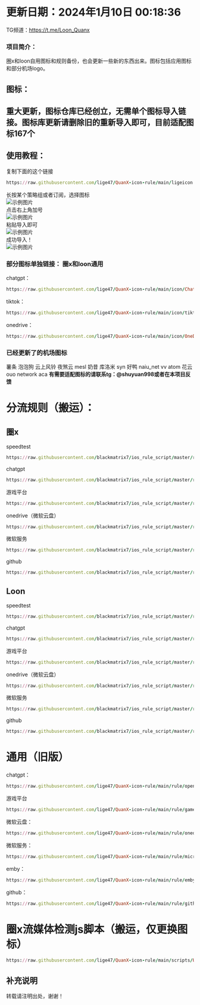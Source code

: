 # 更新日期：2024年1月10日 00:18:36
TG频道：https://t.me/Loon_Quanx
### 项目简介：
圈x和loon自用图标和规则备份，也会更新一些新的东西出来。图标包括应用图标和部分机场logo。
## 图标：  
## 重大更新，图标仓库已经创立，无需单个图标导入链接。图标库更新请删除旧的重新导入即可，目前适配图标167个  
## 使用教程：   
复制下面的这个链接  
```ruby
https://raw.githubusercontent.com/lige47/QuanX-icon-rule/main/ligeicon.json
```  
长按某个策略组或者订阅，选择图标  
![示例图片](https://raw.githubusercontent.com/lige47/QuanX-icon-rule/main/jiaochen/IMG_0104.jpeg)  
点击右上角加号  
![示例图片](https://raw.githubusercontent.com/lige47/QuanX-icon-rule/main/jiaochen/IMG_0103.jpeg)  
粘贴导入即可  
![示例图片](https://raw.githubusercontent.com/lige47/QuanX-icon-rule/main/jiaochen/IMG_0105.jpeg)  
成功导入！  
![示例图片](https://raw.githubusercontent.com/lige47/QuanX-icon-rule/main/jiaochen/IMG_0106.jpeg)  
### 部分图标单独链接：  圈x和loon通用
chatgpt：
```ruby
https://raw.githubusercontent.com/lige47/QuanX-icon-rule/main/icon/ChatGPT-green.png
```  
tiktok：
```ruby
https://raw.githubusercontent.com/lige47/QuanX-icon-rule/main/icon/tiktok.png
```  
onedrive：
```ruby
https://raw.githubusercontent.com/lige47/QuanX-icon-rule/main/icon/OneDrive.png
```
### 已经更新了的机场图标
薯条 泡泡狗 云上风铃 夜煞云 mesl 奶昔 库洛米 syn 好鸭 naiu_net vv atom 花云 ouo network  aca
**有需要适配图标的请联系tg：@shuyuan998或者在本项目反馈**    
# 分流规则（搬运）：  
## 圈x
speedtest
```ruby
https://raw.githubusercontent.com/blackmatrix7/ios_rule_script/master/rule/QuantumultX/Speedtest/Speedtest.list
```
chatgpt
```ruby
https://raw.githubusercontent.com/blackmatrix7/ios_rule_script/master/rule/QuantumultX/OpenAI/OpenAI.list
```
游戏平台
```ruby
https://raw.githubusercontent.com/blackmatrix7/ios_rule_script/master/rule/QuantumultX/Game/Game.list
```
onedrive（微软云盘）
```ruby
https://raw.githubusercontent.com/blackmatrix7/ios_rule_script/master/rule/QuantumultX/OneDrive/OneDrive.list
```
微软服务
```ruby
https://raw.githubusercontent.com/blackmatrix7/ios_rule_script/master/rule/QuantumultX/Microsoft/Microsoft.list
```
github
```ruby
https://raw.githubusercontent.com/blackmatrix7/ios_rule_script/master/rule/QuantumultX/GitHub/GitHub.list
```
## Loon
speedtest
```ruby
https://raw.githubusercontent.com/blackmatrix7/ios_rule_script/master/rule/Loon/Speedtest/Speedtest.list
```
chatgpt
```ruby
https://raw.githubusercontent.com/blackmatrix7/ios_rule_script/master/rule/Loon/OpenAI/OpenAI.list
```
游戏平台
```ruby
https://raw.githubusercontent.com/blackmatrix7/ios_rule_script/master/rule/Loon/Game/Game.list
```
onedrive（微软云盘）
```ruby
https://raw.githubusercontent.com/blackmatrix7/ios_rule_script/master/rule/Loon/OneDrive/OneDrive.list
```
微软服务
```ruby
https://raw.githubusercontent.com/blackmatrix7/ios_rule_script/master/rule/Loon/Microsoft/Microsoft.list
```
github
```ruby
https://raw.githubusercontent.com/blackmatrix7/ios_rule_script/master/rule/Loon/GitHub/GitHub.list
```
# 通用（旧版）
chatgpt：
```ruby
https://raw.githubusercontent.com/lige47/QuanX-icon-rule/main/rule/openai.list
```  
游戏平台  
```ruby
https://raw.githubusercontent.com/lige47/QuanX-icon-rule/main/rule/game.list
```  
微软云盘：
```ruby
https://raw.githubusercontent.com/lige47/QuanX-icon-rule/main/rule/onedrive.list
```  
微软服务：
```ruby
https://raw.githubusercontent.com/lige47/QuanX-icon-rule/main/rule/microsoft.list
```  
emby：  
```ruby
https://raw.githubusercontent.com/lige47/QuanX-icon-rule/main/rule/emby.list
```  
github：  
```ruby
https://raw.githubusercontent.com/lige47/QuanX-icon-rule/main/rule/github.list
```  
# 圈x流媒体检测js脚本（搬运，仅更换图标）  
```ruby 
https://raw.githubusercontent.com/lige47/QuanX-icon-rule/main/scripts/UI-Action.json
```
## 补充说明
转载请注明出处，谢谢！
